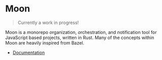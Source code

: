 # Moon

> Currently a work in progress!

Moon is a *m*onorepo *o*rganization, *o*rchestration, and *n*otification tool for JavaScript based
projects, written in Rust. Many of the concepts within Moon are heavily inspired from Bazel.

- [Documentation](./docs/README.md)

<!--
#### Tokens

- File groups
  - `@glob` - Returns the file group as a glob (typically as-is).
  - `@root` - Returns the file group, reduced down to the lowest possible directory.
  - `@dirs` - Returns the file group, reduced down to all possible directories.
  - `@files` - Returns the file group as a list of all possible files.
- Inputs & outputs
  - `@in` - Points to an index within a task's `inputs` list. This will be expanded to the
    underyling file path(s).
  - `@out` - Points to an index within a task's `outputs` list. This will be expanded to the
    underyling file path(s).
  - `@dep` - Points to an index within a task's `deps` list. This will be expanded to the underyling
    file path(s) of the task's output.
- Other
  - `@cache` - Returns an absolute file path to a location within the cache folder.
  - `@pid` - Returns the running project's ID as a fully-qualified ID from the workspace root.
-->

